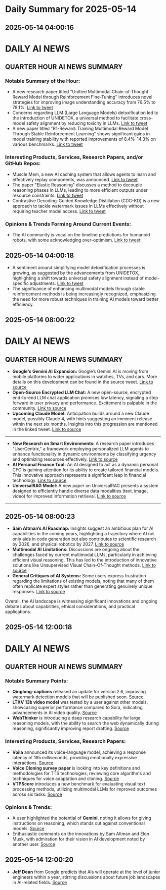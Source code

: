 # Daily Summary for 2025-05-14

## 2025-05-14 04:00:16

# DAILY AI NEWS

## QUARTER HOUR AI NEWS SUMMARY

### Notable Summary of the Hour:
- A new research paper titled "Unified Multimodal Chain-of-Thought Reward Model through Reinforcement Fine-Tuning" introduces novel strategies for improving image understanding accuracy from 76.5% to 78.1%. [Link to tweet](https://x.com/i/web/status/1922499108306026616)
- Concerns regarding LLM (Large Language Models) detoxification led to the introduction of UNIDETOX, a universal method to facilitate cross-model safety alignment by reducing toxicity in LLMs. [Link to tweet](https://x.com/i/web/status/1922475955785789880)
- A new paper titled "R1-Reward: Training Multimodal Reward Model Through Stable Reinforcement Learning" shows significant gains in model training stability with reported improvements of 8.4%-14.3% on various benchmarks. [Link to tweet](https://x.com/i/web/status/1922443240331964804)

### Interesting Products, Services, Research Papers, and/or GitHub Repos:
- Muscle Mem, a new AI caching system that allows agents to learn and effectively replay components, was announced. [Link to tweet](https://x.com/i/web/status/1922481223538008252)
- The paper "Elastic Reasoning" discusses a method to decouple reasoning phases in LLMs, leading to more efficient outputs under resource constraints. [Link to tweet](https://x.com/i/web/status/1922452299714330723)
- Contrastive Decoding-Guided Knowledge Distillation (CDG-KD) is a new approach to tackle watermark issues in LLMs effectively without requiring teacher model access. [Link to tweet](https://x.com/i/web/status/1922487532639457336)

### Opinions & Trends Forming Around Current Events:
- The AI community is vocal on the timeline predictions for humanoid robots, with some acknowledging over-optimism. [Link to tweet](https://x.com/i/web/status/1922482991906934945)

## 2025-05-14 04:00:18

- A sentiment around simplifying model detoxification processes is growing, as suggested by the advancements from UNIDETOX, highlighting a shift towards universal safety alignment instead of model-specific adjustments. [Link to tweet](https://x.com/i/web/status/1922475955785789880)
- The significance of enhancing multimodal models through stable reinforcement methods is being increasingly recognized, emphasizing the need for more robust techniques in training AI models toward better efficiency.

## 2025-05-14 08:00:22

# DAILY AI NEWS

## QUARTER HOUR AI NEWS SUMMARY  
- **Google's Gemini AI Expansion:** Google’s Gemini AI is moving from mobile platforms to wider applications in watches, TVs, and cars. More details on this development can be found in the source tweet. [Link to source](https://x.com/i/web/status/1922560023827190255)  
- **Open-Source Encrypted LLM Chat:** A new open-source, encrypted end-to-end LLM chat application promises low latency, signaling a step forward in user privacy and performance. Excitement is palpable in the community. [Link to source](https://x.com/i/web/status/1922562398298231231)  
- **Upcoming Claude Model:** Anticipation builds around a new Claude model, possibly Claude 4, with hints suggesting an imminent release within the next six months. Insights into this progression are mentioned in the linked tweet. [Link to source](https://x.com/i/web/status/1922558247719870872)  

---  
- **New Research on Smart Environments:** A research paper introduces "UserCentrix," a framework employing personalized LLM agents to enhance functionality in dynamic environments by classifying urgency and optimizing resources effectively. [Link to source](https://x.com/i/web/status/1922554221213450657)  
- **AI Personal Finance Tool:** An AI designed to act as a dynamic personal CFO is gaining attention for its ability to create tailored financial models. This innovative approach represents a significant leap in financial technology. [Link to source](https://x.com/i/web/status/1922519907075338303)  
- **UniversalRAG Model:** A new paper on UniversalRAG presents a system designed to efficiently handle diverse data modalities (text, image, video) for improved information retrieval. [Link to source](https://x.com/i/web/status/1922509174463697062)  

---

## 2025-05-14 08:00:23

- **Sam Altman’s AI Roadmap:** Insights suggest an ambitious plan for AI capabilities in the coming years, highlighting a trajectory where AI not only aids in code generation but also contributes to scientific research by 2026, and physical robotics by 2027. [Link to source](https://x.com/i/web/status/1922553544252506377)  
- **Multimodal AI Limitations:** Discussions are ongoing about the challenges faced by current multimodal LLMs, particularly in achieving efficient visual reasoning. This has led to the introduction of innovative solutions like Unsupervised Visual Chain-Of-Thought methods. [Link to source](https://x.com/i/web/status/1922531068810559961)  
- **General Critiques of AI Systems:** Some users express frustration regarding the limitations of existing models, noting that many of them often replicate expert styles rather than generating genuinely unique responses. [Link to source](https://x.com/i/web/status/1922548145340195171)  

Overall, the AI landscape is witnessing significant innovations and ongoing debates about capabilities, ethical considerations, and practical applications.

## 2025-05-14 12:00:18

# DAILY AI NEWS

## QUARTER HOUR AI NEWS SUMMARY

### Notable Summary Points:
- **Qinglong-captions** released an update for version 2.6, improving watermark detection models that will be published soon. [Source](https://x.com/i/web/status/1922618618342179253)
- **LTXV 13b video model** was tested by a user against other models, showcasing superior performance compared to Sora, indicating advancements in AI video quality. [Source](https://x.com/i/web/status/1922614622000992414)
- **WebThinker** is introducing a deep research capability for large reasoning models, with the ability to search the web dynamically during reasoning, significantly improving report drafting. [Source](https://x.com/i/web/status/1922612103266914582)

### Interesting Products, Services, Research Papers:
- **Voila** announced its voice-language model, achieving a response latency of 195 milliseconds, providing emotionally expressive interactions. [Source](https://x.com/i/web/status/1922599520342339680)
- **Voice Cloning survey paper** is looking into key definitions and methodologies for TTS technologies, reviewing core algorithms and techniques for voice adaptation and cloning. [Source](https://x.com/i/web/status/1922588954953494863)
- **VTPScore** introduces a new benchmark for evaluating visual text processing methods, utilizing multimodal LLMs for improved outcomes across six tasks. [Source](https://x.com/i/web/status/1922577877788414122)

### Opinions & Trends:
- A user highlighted the potential of **Gemini**, noting it allows for giving instructions on reasoning, which stands out against conventional models. [Source](https://x.com/i/web/status/1922616746537591007)
- Enthusiastic comments on the innovations by Sam Altman and Elon Musk, with admiration for their vision in AI development noted by another user. [Source](https://x.com/i/web/status/1922613755591950428)

## 2025-05-14 12:00:20

- **Jeff Dean** from Google predicts that AIs will operate at the level of junior engineers within a year, stirring discussions about future job landscapes in AI-related fields. [Source](https://x.com/i/web/status/1922575863499170092)

